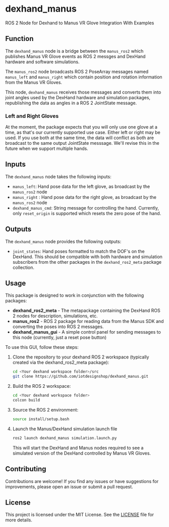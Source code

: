 # dexhand_manus
ROS 2 Node for Dexhand to Manus VR Glove Integration With Examples


## Function

The `dexhand_manus` node is a bridge between the `manus_ros2` which publishes Manus VR Glove events as ROS 2 messges and DexHand hardware and software simulations. 

The `manus_ros2` node broadcasts ROS 2 PoseArray messages named `manus_left` and `manus_right` which contain position and rotation information from the Manus VR Gloves.

This node, `dexhand_manus` receives those messages and converts them into joint angles used by the DexHand hardware and simulation packages, republishing the data as angles in a ROS 2 JointState message.

### Left and Right Gloves

At the moment, the package expects that you will only use one glove at a time, as that's our currently supported use case. Either left or right may be used. If you use both at the same time, the data will conflict as both are broadcast to the same output JointState messsage. We'll revise this in the future when we support multiple hands.


## Inputs

The `dexhand_manus` node takes the following inputs:

- `manus_left`: Hand pose data for the left glove, as broadcast by the `manus_ros2` node
- `manus_right` : Hand pose data for the right glove, as broadcast by the `manus_ros2` node
- `dexhand_manus_cmd`: String message for controlling the hand. Currently, only `reset_origin` is supported which resets the zero pose of the hand.

## Outputs

The `dexhand_manus` node provides the following outputs:

- `joint_states`: Hand poses formatted to match the DOF's on the DexHand. This should be compatible with both hardware and simulation subscribers from the other packages in the `dexhand_ros2_meta` package collection.

## Usage

This package is designed to work in conjunction with the following packages:

- **dexhand_ros2_meta** - The metapackage containing the DexHand ROS 2 nodes for description, simulations, etc. 
- **manus_ros2** - ROS 2 package for reading data from the Manus SDK and converting the poses into ROS 2 messages.
- **dexhand_manus_gui** - A simple control panel for sending messages to this node (currently, just a reset pose button)

To use this GUI, follow these steps:

1. Clone the repository to your dexhand ROS 2 workspace (typically created via the dexhand_ros2_meta package):

    ```bash
    cd <Your dexhand workspace folder>/src
    git clone https://github.com/iotdesignshop/dexhand_manus.git
    ```

2. Build the ROS 2 workspace:

    ```bash
    cd <Your dexhand workspace folder>
    colcon build
    ```

3. Source the ROS 2 environment:

    ```bash
    source install/setup.bash
    ```

4. Launch the Manus/DexHand simulation launch file

    ```bash
    ros2 launch dexhand_manus simulation.launch.py
    ```

    This will start the DexHand and Manus nodes required to see a simulated version of the DexHand controlled by Manus VR Gloves.

## Contributing

Contributions are welcome! If you find any issues or have suggestions for improvements, please open an issue or submit a pull request.

## License

This project is licensed under the MIT License. See the [LICENSE](LICENSE) file for more details.